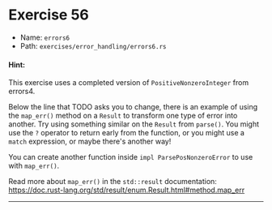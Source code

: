# Exercise 56

- Name: ```errors6```
- Path: ```exercises/error_handling/errors6.rs```
#### Hint: 

This exercise uses a completed version of `PositiveNonzeroInteger` from
errors4.

Below the line that TODO asks you to change, there is an example of using
the `map_err()` method on a `Result` to transform one type of error into
another. Try using something similar on the `Result` from `parse()`. You
might use the `?` operator to return early from the function, or you might
use a `match` expression, or maybe there's another way!

You can create another function inside `impl ParsePosNonzeroError` to use
with `map_err()`.

Read more about `map_err()` in the `std::result` documentation:
https://doc.rust-lang.org/std/result/enum.Result.html#method.map_err


---



